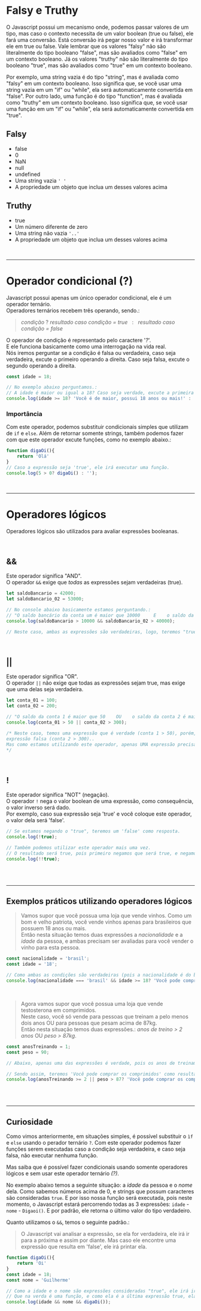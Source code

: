 # Falsy e Truthy
O Javascript possui um mecanismo onde, podemos passar valores de um tipo, mas caso o contexto necessita de um valor boolean (true ou false), ele fará uma conversão. Está conversão irá pegar nosso valor e irá transformar ele em true ou false. Vale lembrar que os valores "falsy" não são literalmente do tipo booleano "false", mas são avaliados como "false" em um contexto booleano. Já os valores "truthy" não são literalmente do tipo booleano "true", mas são avaliados como "true" em um contexto booleano.

Por exemplo, uma string vazia é do tipo "string", mas é avaliada como "falsy" em um contexto booleano. Isso significa que, se você usar uma string vazia em um "if" ou "while", ela será automaticamente convertida em "false". Por outro lado, uma função é do tipo "function", mas é avaliada como "truthy" em um contexto booleano. Isso significa que, se você usar uma função em um "if" ou "while", ela será automaticamente convertida em "true".

## Falsy
* false
* 0 
* NaN
* null 
* undefined 
* Uma string vazia `' '`
* A propriedade um objeto que inclua um desses valores acima

## Truthy
* true
* Um número diferente de zero
* Uma string não vazia `'..'`
* A propriedade um objeto que inclua um desses valores acima

</br>

____________________________________________________

# Operador condicional (?)
Javascript possui apenas um único operador condicional, ele é um operador ternário. </br>
Operadores ternários recebem três operando, sendo.:
> _condição_ ? _resultado caso condição = true_ &nbsp;&nbsp;:&nbsp;&nbsp; _resultado caso condição = false_

O operador de condição é representado pelo caractere '_?_'. </br>
E ele funciona basicamente como uma interrogação na vida real. </br>
Nós iremos perguntar se a condição é falsa ou verdadeira, caso seja verdadeira, excute o primeiro operando a direita. Caso seja falsa, excute o segundo operando a direita.

```js
const idade = 18;

// No exemplo abaixo perguntamos.:
// A idade é maior ou igual a 18? Caso seja verdade, excute a primeira string, caso seja falso, execute a segunda string.
console.log(idade >= 18? 'Você é de maior, possui 18 anos ou mais!' : 'Você é de menor!');
```

### Importância 
Com este operador, podemos substituir condicionais simples que utilizam de `if` e `else`.
Além de retornar somente strings, também podemos fazer com que este operador excute funções, como no exemplo abaixo.:
```js
function digaOi(){
    return 'Olá'
}
// Caso a expressão seja 'true', ele irá executar uma função. 
console.log(5 > 0? digaOi() : '');
```

</br>

____________________________________________________

# Operadores lógicos
Operadores lógicos são utilizados para avaliar expressões booleanas.

</br>

## && 
Este operador significa "AND". </br>
O operador `&&` exige que _todas_ as expressões sejam verdadeiras (true). 
```js
let saldoBancario = 42000;
let saldoBancario_02 = 53000;

// No console abaixo basicamente estamos perguntando.:
// "O saldo bancário da conta um é maior que 10000     E    o saldo da conta 2 é maior que 40000?
console.log(saldoBancario > 10000 && saldoBancario_02 > 40000);

// Neste caso, ambas as expressões são verdadeiras, logo, teremos "true" como resultado no console.
```


</br>

## || 
Este operador significa "OR". </br>
O operador `||` não exige que todas as expressões sejam true, mas exige que uma delas seja verdadeira.
```js
let conta_01 = 100;
let conta_02 = 200;

// "O saldo da conta 1 é maior que 50    OU    o saldo da conta 2 é maior que 300?
console.log(conta_01 > 50 || conta_02 > 300);

/* Neste caso, temos uma expressão que é verdade (conta 1 > 50), porém, temos uma 
expressão falsa (conta 2 > 300).. 
Mas como estamos utilizando este operador, apenas UMA expressão precisa ser verdadeira. 
*/
```

</br>

## !
Este operador significa "NOT" (negação). </br>
O operador `!` nega o valor boolean de uma expressão, como consequência, o valor inverso será dado. </br> Por exemplo, caso sua expressão seja 'true' e você coloque este operador, o valor dela será 'false'.
```js
// Se estamos negando o "true", teremos um 'false' como resposta.
console.log(!true); 

// Também podemos utilizar este operador mais uma vez.
// O resultado será true, pois primeiro negamos que será true, e negamos novamente que será 'false'.
console.log(!!true);
```

</br>
</br>

_________________________________________________________________

## Exemplos práticos utilizando operadores lógicos

> Vamos supor que você possua uma loja que vende vinhos.
> Como um bom e velho patriota, você vende vinhos apenas para brasileiros que possuem 18 anos ou mais. </br> Então nesta situação temos duas expressões a _nacionalidade_ e a _idade_ da pessoa, e ambas precisam ser avaliadas para você vender o vinho para esta pessoa. 

```js
const nacionalidade = 'brasil';
const idade = '18';

// Como ambas as condições são verdadeiras (pois a nacionalidade é do brasil e a idade é igual a 18), teremos 'Você pode comprar' como resultado.
console.log(nacionalidade === 'brasil' && idade >= 18? 'Você pode comprar' : 'Você não pode comprar');
```

</br>

> Agora vamos supor que você possua uma loja que vende testosterona em comprimidos. </br> 
> Neste caso, você só vende para pessoas que treinam a pelo menos dois anos  OU  para pessoas que pesam acima de 87kg. </br> Então nesta situação temos duas expressões.: _anos de treino > 2 anos_  OU _peso > 87kg_.
```js
const anosTreinando = 1;
const peso = 90;

// Abaixo, apenas uma das expressões é verdade, pois os anos de treinam não ultrapassem de dois anos, mas o peso é acima de 87. Como estamos usando o operador ||, apenas uma das expressões abaixo precisa ser "true". 

// Sendo assim, teremos 'Você pode comprar os comprimidos' como resultado. 
console.log(anosTreinando >= 2 || peso > 87? 'Você pode comprar os comprimidos' : 'Você não pode comprar!');
```

</br>
</br>

___________________________________________________

## Curiosidade
Como vimos anteriormente, em situações simples, é possível substituir o `ìf` e `else` usando o perador ternário `?`. Com este operador podemos fazer funções serem executadas caso a condição seja verdadeira, e caso seja falsa, não executar nenhuma função.

Mas saiba que é possível fazer condicionais usando somente operadores lógicos e sem usar este operador ternário _(?)_.

No exemplo abaixo temos a seguinte situação: a _idade_ da pessoa e o _nome_ dela.
Como sabemos números acima de 0, e strings que possum caracteres são consideradas `true`.
E por isso nossa função será executada, pois neste momento, o Javascript estará percorrendo todas as 3 expressões: `idade` - `nome` - `Digaoi()`. E por padrão, ele retorna o último valor do tipo verdadeiro.

Quanto utilizamos o `&&`, temos o seguinte padrão.:
> O Javascript vai analisar a expressão, se ela for verdadeira, ele irá ir para a próxima e assim por diante. Mas caso ele encontre uma expressão que resulta em 'false', ele irá printar ela. 
```js
function digaOi(){
    return 'Oi'
}
const idade = 18;
const nome = 'Guilherme'

// Como a idade e o nome são expressões consideradas "true", ele irá ir para a próxima expressão.
// Que na verda é uma função, e como ela é a última expressão true, ela será retornada no console.
console.log(idade && nome && digaOi());
```
